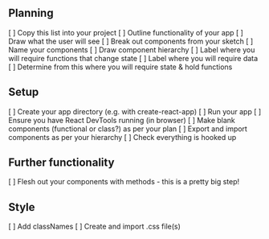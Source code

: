 ## Planning

[ ] Copy this list into your project
[ ] Outline functionality of your app
[ ] Draw what the user will see
[ ] Break out components from your sketch
[ ] Name your components
[ ] Draw component hierarchy
[ ] Label where you will require functions that change state
[ ] Label where you will require data
[ ] Determine from this where you will require state & hold functions

## Setup

[ ] Create your app directory (e.g. with create-react-app)
[ ] Run your app
[ ] Ensure you have React DevTools running (in browser)
[ ] Make blank components (functional or class?) as per your plan
[ ] Export and import components as per your hierarchy
[ ] Check everything is hooked up

## Further functionality

[ ] Flesh out your components with methods - this is a pretty big step!

## Style

[ ] Add classNames
[ ] Create and import .css file(s)
